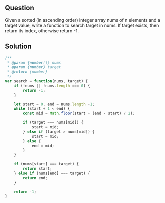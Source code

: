 ## Question

Given a sorted (in ascending order) integer array nums of n elements and a target value, write a function to search target in nums. If target exists, then return its index, otherwise return -1.


## Solution
```javascript
/**
 * @param {number[]} nums
 * @param {number} target
 * @return {number}
 */
var search = function(nums, target) {
    if (!nums || !nums.length === 0) {
        return -1;
    }

    let start = 0, end = nums.length -1;
    while (start + 1 < end) {
        const mid = Math.floor(start + (end - start) / 2);

        if (target === nums[mid]) {
            start = mid;
        } else if (target > nums[mid]) {
            start = mid;
        } else {
            end = mid;
        }
    }

    if (nums[start] === target) {
        return start;
    } else if (nums[end] === target) {
        return end;
    }

    return -1;
}
```